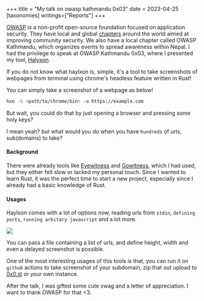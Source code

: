 +++
title = "My talk on owasp kathmandu 0x03"
date = 2023-04-25
[taxonomies]
writings=["Reports"]
+++

[OWASP][owasp] is a non-profit open-source foundation focused on application
security. They have local and global [chapters][chapters] around the world
aimed at improving community security. We also have a local chapter called
OWASP Kathmandu, which organizes events to spread awareness within Nepal. I had
the privilege to speak at OWASP Kathmandu 0x03, where I presented my tool,
[Halyxon][haylxon].


If you do not know what haylxon is, simple, it's a tool to take screenshots of webpages 
from terminal using chrome's headless feature written in Rust! 

You can simply take a screenshot of a webpage as below!

```bash
hxn -b <path/to/chrome/bin> -u https://example.com
```

But wait, you could do that by just opening a browser and pressing some holy keys?

I mean yeah? but what would you do when you have `hundreds` of urls, sub(domains) to take?

#### Background

There were already tools like [Eyewitness] and [Gowitness], which I had used,
but they either felt slow or lacked my personal touch. Since I wanted to learn
Rust, it was the perfect time to start a new project, especially since I
already had a basic knowledge of Rust.

#### Usages
Haylxon comes with a lot of options now, reading urls from `stdin`, `defining
ports`, `running arbitary javascript` and a lot more.

![][hxn]

You can pass a file containing a list of urls, and define height, width and
even a delayed screenshot is possible. 

One of the most interesting usages of this tools is that, you can run it on `github` actions 
to take screenshot of your subdomain, zip that out upload to [0x0.st][0x0] or your own instance.

After the talk, I was gifted some cute swag and a letter of appreciation. I
want to thank OWASP for that <3.

<!---Links-->
[owasp]: https://owasp.org
[profile]: /images/owasp/owasp.jpg
[hxn]: /images/owasp/haylxon.png
[chapters]: https://owasp.org/chapters/
[haylxon]: https://github.com/pwnwriter/haylxon
[eyewitness]: https://github.com/RedSiege/EyeWitness
[gowitness]: https://github.com/sensepost/gowitness
[0x0]: https://0x0.st

